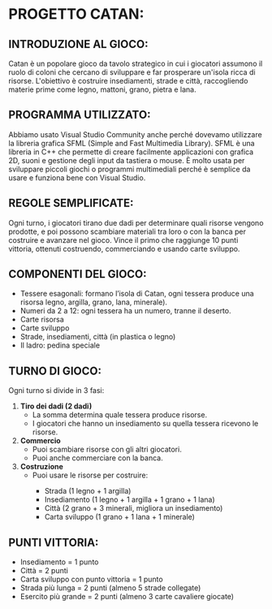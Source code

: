 <!DOCTYPE html>
<html lang="it">
<head>
 <meta charset="UTF-8">
 <title>Progetto Catan</title>
</head>
<body>
<h1>PROGETTO CATAN:</h1>
<h2>INTRODUZIONE AL GIOCO:</h2>
<p>
Catan è un popolare gioco da tavolo strategico in cui i giocatori assumono il ruolo 
 di coloni che cercano di sviluppare e far prosperare un'isola ricca di risorse. 
L'obiettivo è costruire insediamenti, strade e città, raccogliendo materie prime 
 come legno, mattoni, grano, pietra e lana.
 </p>
<h2>PROGRAMMA UTILIZZATO:</h2>
<p>
Abbiamo usato Visual Studio Community anche perché dovevamo utilizzare la 
libreria grafica SFML (Simple and Fast Multimedia Library). SFML è una libreria in 
C++ che permette di creare facilmente applicazioni con grafica 2D, suoni e 
gestione degli input da tastiera o mouse. È molto usata per sviluppare piccoli 
giochi o programmi multimediali perché è semplice da usare e funziona bene con 
Visual Studio.
</p>
<h2>REGOLE SEMPLIFICATE:</h2>
<p>
Ogni turno, i giocatori tirano due dadi per determinare quali risorse vengono 
prodotte, e poi possono scambiare materiali tra loro o con la banca per costruire e 
avanzare nel gioco. Vince il primo che raggiunge 10 punti vittoria, ottenuti 
costruendo, commerciando e usando carte sviluppo.
</p>
<h2>COMPONENTI DEL GIOCO:</h2>
<ul>
<li>Tessere esagonali: formano l’isola di Catan, ogni tessera produce una risorsa legno, argilla, grano, lana, minerale).</li>
 <li>Numeri da 2 a 12: ogni tessera ha un numero, tranne il deserto.</li>
 <li>Carte risorsa</li>
 <li>Carte sviluppo</li>
 <li>Strade, insediamenti, città (in plastica o legno)</li>
 <li>Il ladro: pedina speciale</li>
 </ul>
<h2>TURNO DI GIOCO:</h2>
<p>Ogni turno si divide in 3 fasi:</p>
<ol>
<li>
<strong>Tiro dei dadi (2 dadi)</strong>
<ul>
<li>La somma determina quale tessera produce risorse.</li>
<li>I giocatori che hanno un insediamento su quella tessera ricevono le risorse.</li>
  </ul>
  </li>
  <li>
  <strong>Commercio</strong>
  <ul>
  <li>Puoi scambiare risorse con gli altri giocatori.</li>
  <li>Puoi anche commerciare con la banca.</li>
  </ul>
  </li>
   <li>
  <strong>Costruzione</strong>
  <ul>
  <li>Puoi usare le risorse per costruire:</li>
  <ul>
  <li>Strada (1 legno + 1 argilla)</li>
    <li>Insediamento (1 legno + 1 argilla + 1 grano + 1 lana)</li>
    <li>Città (2 grano + 3 minerali, migliora un insediamento)</li>
    <li>Carta sviluppo (1 grano + 1 lana + 1 minerale)</li>
    </ul>
    </ul>
    </li>
    </ol>
<h2>PUNTI VITTORIA:</h2>
<ul>
<li>Insediamento = 1 punto</li>
<li>Città = 2 punti</li>
<li>Carta sviluppo con punto vittoria = 1 punto</li>
<li>Strada più lunga = 2 punti (almeno 5 strade collegate)</li>
<li>Esercito più grande = 2 punti (almeno 3 carte cavaliere giocate)</li>
</ul>
</body>
</html>
